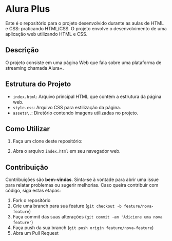 # Alura Plus

Este é o repositório para o projeto desenvolvido durante as aulas de HTML e CSS: praticando HTML/CSS. O projeto envolve o desenvolvimento de uma aplicação web utilizando HTML e CSS.

## Descrição

O projeto consiste em uma página Web que fala sobre uma plataforma de streaming chamada Alura+.

## Estrutura do Projeto

- `index.html`: Arquivo principal HTML que contém a estrutura da página web.
- `style.css`: Arquivo CSS para estilização da página.
- `assets\.`: Diretório contendo imagens utilizadas no projeto.

## Como Utilizar

1. Faça um clone deste repositório:

2. Abra o arquivo `index.html` em seu navegador web.

## Contribuição

Contribuições são **bem-vindas**. Sinta-se à vontade para abrir uma issue para relatar problemas ou sugerir melhorias. Caso queira contribuir com código, siga estas etapas:

1. Fork o repositório
2. Crie uma branch para sua feature (`git checkout -b feature/nova-feature`)
3. Faça commit das suas alterações (`git commit -am 'Adicione uma nova feature'`)
4. Faça push da sua branch (`git push origin feature/nova-feature`)
5. Abra um Pull Request
